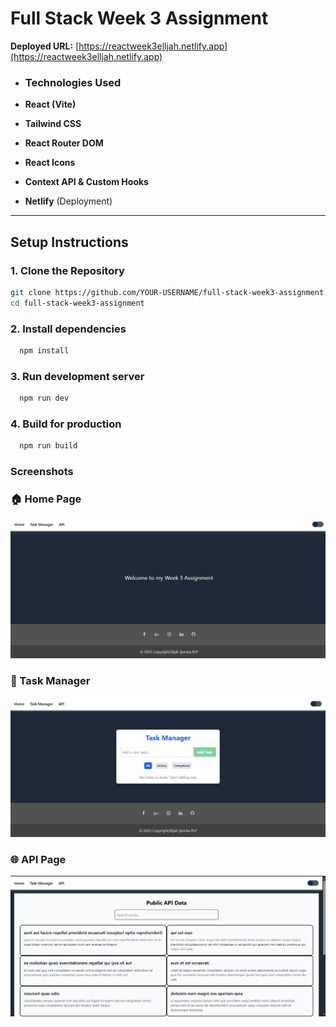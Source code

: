 # Full Stack Week 3 Assignment

**Deployed URL:** [https://reactweek3elljah.netlify.app](https://reactweek3elljah.netlify.app)

- ### Technologies Used

- **React (Vite)**
- **Tailwind CSS**
- **React Router DOM**
- **React Icons**
- **Context API & Custom Hooks**
- **Netlify** (Deployment)

---

## Setup Instructions

### 1. Clone the Repository
```bash
git clone https://github.com/YOUR-USERNAME/full-stack-week3-assignment.git
cd full-stack-week3-assignment
```
### 2. Install dependencies 
```bash
  npm install
```
### 3. Run development server
```bash
  npm run dev
```
### 4. Build for production 
```bash
  npm run build
```
### Screenshots

### 🏠 Home Page
![Home Screenshot](./screenshots/Home.png)

### 🧠 Task Manager
![Task Manager Screenshot](./screenshots/Task_manager.png)

### 🌐 API Page
![API Screenshot](./screenshots/API.png)
